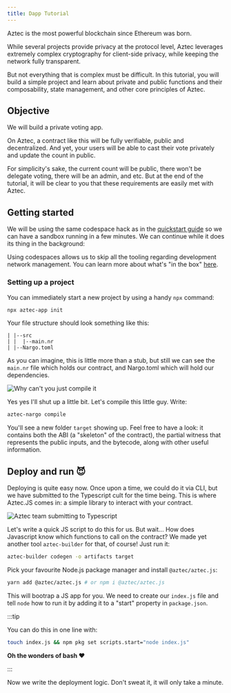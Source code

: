 ```yaml
---
title: Dapp Tutorial
---
```


Aztec is the most powerful blockchain since Ethereum was born.

While several projects provide privacy at the protocol level, Aztec leverages extremely complex cryptography for client-side privacy, while keeping the network fully transparent.

But not everything that is complex must be difficult. In this tutorial, you will build a simple project and learn about private and public functions and their composability, state management, and other core principles of Aztec. 

## Objective

We will build a private voting app.

On Aztec, a contract like this will be fully verifiable, public and decentralized. And yet, your users will be able to cast their vote privately and update the count in public.

For simplicity's sake, the current count will be public, there won't be delegate voting, there will be an admin, and etc. But at the end of the tutorial, it will be clear to you that these requirements are easily met with Aztec.

## Getting started

We will be using the same codespace hack as in the [quickstart guide](../../getting_started.md) so we can have a sandbox running in a few minutes. We can continue while it does its thing in the background:


Using codespaces allows us to skip all the tooling regarding development network management. You can learn more about what's "in the box" [here](../../reference/sandbox-reference.md).

### Setting up a project

You can immediately start a new project by using a handy `npx` command:

<span id="new_project">

```bash
npx aztec-app init
```

</span>

Your file structure should look something like this:

```tree
| |--src
| |  |--main.nr
| |--Nargo.toml
```

As you can imagine, this is little more than a stub, but still we can see the `main.nr` file which holds our contract, and Nargo.toml which will hold our dependencies.

![Why can't you just compile it](@site/img/tutorials/private_voting/just_compile.jpg)

Yes yes I'll shut up a little bit. Let's compile this little guy. Write:

<span id="compile">

```bash
aztec-nargo compile
```

</span>

You'll see a new folder `target` showing up. Feel free to have a look: it contains both the ABI (a "skeleton" of the contract), the partial witness that represents the public inputs, and the bytecode, along with other useful information.

## Deploy and run 😈

Deploying is quite easy now. Once upon a time, we could do it via CLI, but we have submitted to the Typescript cult for the time being. This is where Aztec.JS comes in: a simple library to interact with your contract. 

![Aztec team submitting to Typescript](@site/img/tutorials/private_voting/submit_to_typescript.jpeg)

Let's write a quick JS script to do this for us. But wait... How does Javascript know which functions to call on the contract? We made yet another tool `aztec-builder` for that, of course! Just run it:

```bash
aztec-builder codegen -o artifacts target
```


Pick your favourite Node.js package manager and install `@aztec/aztec.js`:

<span id="yarn_add">

```bash
yarn add @aztec/aztec.js # or npm i @aztec/aztec.js
```

</span>

This will bootrap a JS app for you. We need to create our `index.js` file and tell `node` how to run it by adding it to a "start" property in `package.json`.

:::tip

You can do this in one line with:

<span id="create_index_js">

```bash
touch index.js && npm pkg set scripts.start="node index.js"
```

</span>

__Oh the wonders of bash ❤️__

:::

Now we write the deployment logic. Don't sweat it, it will only take a minute.

